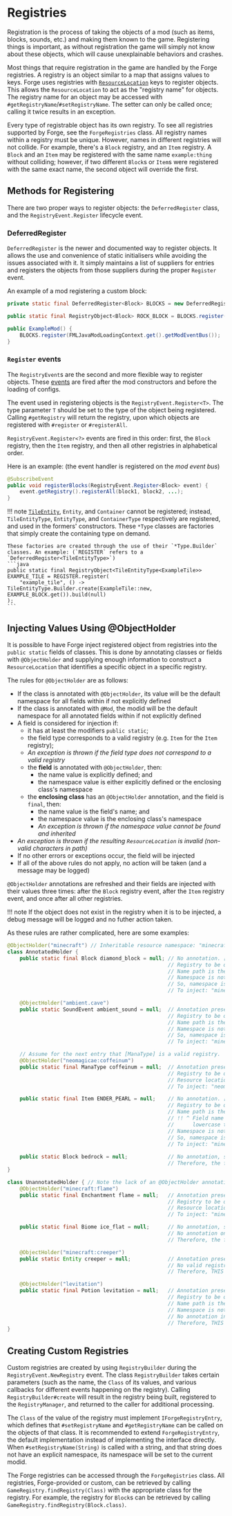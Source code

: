 Registries
==========

Registration is the process of taking the objects of a mod (such as items, blocks, sounds, etc.) and making them known to the game. Registering things is important, as without registration the game will simply not know about these objects, which will cause unexplainable behaviors and crashes. 

Most things that require registration in the game are handled by the Forge registries. A registry is an object similar to a map that assigns values to keys. Forge uses registries with [`ResourceLocation`][ResourceLocation] keys to register objects. This allows the `ResourceLocation` to act as the "registry name" for objects. The registry name for an object may be accessed with `#getRegistryName`/`#setRegistryName`. The setter can only be called once; calling it twice results in an exception. 

Every type of registrable object has its own registry. To see all registries supported by Forge, see the `ForgeRegistries` class. All registry names within a registry must be unique. However, names in different registries will not collide. For example, there's a `Block` registry, and an `Item` registry. A `Block` and an `Item` may be registered with the same name `example:thing` without colliding; however, if two different `Block`s or `Item`s were registered with the same exact name, the second object will override the first.

Methods for Registering
------------------

There are two proper ways to register objects: the `DeferredRegister` class, and the `RegistryEvent.Register` lifecycle event.

### DeferredRegister

`DeferredRegister` is the newer and documented way to register objects. It allows the use and convenience of static initialisers while avoiding the issues associated with it. It simply maintains a list of suppliers for entries and registers the objects from those suppliers during the proper `Register` event.

An example of a mod registering a custom block:

```java
private static final DeferredRegister<Block> BLOCKS = new DeferredRegister<>(ForgeRegistries.BLOCKS, MODID);

public static final RegistryObject<Block> ROCK_BLOCK = BLOCKS.register("rock", () -> new Block(Block.Properties.create(Material.ROCK)));

public ExampleMod() {
	BLOCKS.register(FMLJavaModLoadingContext.get().getModEventBus());
}
```

### `Register` events

The `RegistryEvent`s are the second and more flexible way to register objects. These [events][] are fired after the mod constructors and before the loading of configs.

The event used in registering objects is the `RegistryEvent.Register<T>`. The type parameter `T` should be set to the type of the object being registered. Calling `#getRegistry` will return the registry, upon which objects are registered with `#register` or `#registerAll`. 

`RegistryEvent.Register<?>` events are fired in this order: first, the `Block` registry, then the `Item` registry, and then all other registries in alphabetical order. 

Here is an example: (the event handler is registered on the *mod event bus*)

```java
@SubscribeEvent
public void registerBlocks(RegistryEvent.Register<Block> event) {
    event.getRegistry().registerAll(block1, block2, ...);
}
```

!!! note
    [`TileEntity`][tileentity], `Entity`, and `Container` cannot be registered; instead, `TileEntityType`, `EntityType`, and `ContainerType` respectively are registered, and used in the formers' constructors. These `*Type` classes are factories that simply create the containing type on demand. 
    
    These factories are created through the use of their `*Type.Builder` classes. An example: (`REGISTER` refers to a `DeferredRegister<TileEntityType>`)
    ```java
    public static final RegistryObject<TileEntityType<ExampleTile>> EXAMPLE_TILE = REGISTER.register(
        "example_tile", () -> TileEntityType.Builder.create(ExampleTile::new, EXAMPLE_BLOCK.get()).build(null)
    );
    ```

Injecting Values Using @ObjectHolder
-------------------------------------

It is possible to have Forge inject registered object from registries into the `public static` fields of classes. This is done by annotating classes or fields with `@ObjectHolder` and supplying enough information to construct a `ResourceLocation` that identifies a specific object in a specific registry.

The rules for `@ObjectHolder` are as follows:

  * If the class is annotated with `@ObjectHolder`, its value will be the default namespace for all fields within if not explicitly defined
  * If the class is annotated with `@Mod`, the modid will be the default namespace for all annotated fields within if not explicitly defined
  * A field is considered for injection if:
    * it has at least the modifiers `public static`;
    * the field type corresponds to a valid registry (e.g. `Item` for the `Item` registry);
    * *An exception is thrown if the field type does not correspond to a valid registry*
    * the **field** is annotated with `@ObjectHolder`, then:
        * the name value is explicitly defined; and
        * the namespace value is either explicitly defined or the enclosing class's namespace
    * the **enclosing class** has an `@ObjectHolder` annotation, and the field is `final`, then:
        * the name value is the field's name; and
        * the namespace value is the enclosing class's namespace
        * *An exception is thrown if the namespace value cannot be found and inherited*
  * *An exception is thrown if the resulting `ResourceLocation` is invalid (non-valid characters in path)*
  * If no other errors or exceptions occur, the field will be injected
  * If all of the above rules do not apply, no action will be taken (and a message may be logged)

`@ObjectHolder` annotations are refreshed and their fields are injected with their values three times: after the `Block` registry event, after the `Item` registry event, and once after all other registries. 

!!! note
    If the object does not exist in the registry when it is to be injected, a debug message will be logged and no futher action taken.

As these rules are rather complicated, here are some examples:
```java
@ObjectHolder("minecraft") // Inheritable resource namespace: "minecraft"
class AnnotatedHolder {
    public static final Block diamond_block = null; // No annotation. [public static final] is required.
    												// Registry to be queried is [Block].
    												// Name path is the name of the field: "diamond_block"
    												// Namespace is not explicitly defined.
    												// So, namespace is inherited from class annotation: "minecraft"
    												// To inject: "minecraft:diamond_block" from the [Block] registry  

	@ObjectHolder("ambient.cave")
    public static SoundEvent ambient_sound = null;  // Annotation present. [public static] is required.
    												// Registry to be queried is [SoundEvent].
    												// Name path is the value of the annotation: "ambient.cave"
    												// Namespace is not explicitly defined.
    												// So, namespace is inherited from class annotation: "minecraft"
    												// To inject: "minecraft:ambient.cave" from the [SoundEvent] registry

	// Assume for the next entry that [ManaType] is a valid registry.  		
    @ObjectHolder("neomagicae:coffeinum")
    public static final ManaType coffeinum = null;  // Annotation present. [public static] is required. [final] is optional.
    												// Registry to be queried is [ManaType] (custom registry).
    												// Resource location is explicitly defined: "neomagicae:coffeinum"
    												// To inject: "neomagicae:coffeinum" from the [ManaType] registry 

    public static final Item ENDER_PEARL = null;    // No annotation. [public static final] is required.
    												// Registry to be queried is [Item].
    												// Name path is the name of the field: "ENDER_PEARL" -> "ender_pearl"
    												// !! ^ Field name is valid, because ResourceLocations
    												//      lowercase their values automatically.
    												// Namespace is not explicitly defined.
    												// So, namespace is inherited from class annotation: "minecraft"
    												// To inject: "minecraft:ender_pearl" from the [Item] registry 
    												
    public static Block bedrock = null;             // No annotation, so [public static final] is required.
    												// Therefore, the field is ignored.
}

class UnannotatedHolder { // Note the lack of an @ObjectHolder annotation on this class.
    @ObjectHolder("minecraft:flame")
    public static final Enchantment flame = null;   // Annotation present. [public static] is required. [final] is optional.
    												// Registry to be queried is [Enchantment].
    												// Resource location is explicitly defined: "minecraft:flame"
    												// To inject: "minecraft:flame" from the [Enchantment] registry  

    public static final Biome ice_flat = null;      // No annotation, so [public static final] is required.
    												// No annotation on the enclosing class.
    												// Therefore, the field is ignored.

	@ObjectHolder("minecraft:creeper")
    public static Entity creeper = null; 		    // Annotation present. [public static] is required.
    												// No valid registry exists for [Entity].
    												// Therefore, THIS WILL PRODUCE AN EXCEPTION.

    @ObjectHolder("levitation")
    public static final Potion levitation = null;   // Annotation present. [public static] is required. [final] is optional.
    												// Registry to be queried is [Potion].
    												// Name path is the value of the annotation: "levitation"
    												// Namespace is not explicitly defined.
    												// No annotation in enclosing class.
    												// Therefore, THIS WILL PRODUCE AN EXCEPTION.
}
```

Creating Custom Registries
-------------------

Custom registries are created by using `RegistryBuilder` during the `RegistryEvent.NewRegistry` event. The class `RegistryBuilder` takes certain parameters (such as the name, the `Class` of its values, and various callbacks for different events happening on the registry). Calling `RegistryBuilder#create` will result in the registry being built, registered to the `RegistryManager`, and returned to the caller for additional processing.

The `Class` of the value of the registry must implement `IForgeRegistryEntry`, which defines that `#setRegistryName` and `#getRegistryName` can be called on the objects of that class. It is recommended to extend `ForgeRegistryEntry`, the default implementation instead of implementing the interface directly. When `#setRegistryName(String)` is called with a string, and that string does not have an explicit namespace, its namespace will be set to the current modid.

The Forge registries can be accessed through the `ForgeRegistries` class. All registries, Forge-provided or custom, can be retrieved by calling `GameRegistry.findRegistry(Class)` with the appropriate class for the registry. For example, the registry for `Block`s can be retrieved by calling `GameRegistry.findRegistry(Block.class)`.

[ResourceLocation]: resources.md#resourcelocation
[events]: ../events/intro.md
[tileentity]: ../tileentities/tileentity.md